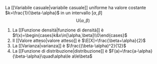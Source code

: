 La [[Variabile casuale|variabile casuale]] uniforme ha valore costante $k=\frac{1}{\beta-\alpha}$ in un intervallo $[\alpha,\beta]$
$$
\text{U}(\alpha,\beta)
$$
1. La [[Funzione densità|funzione di densità]] è $f(x)=\begin{cases}k&x\in[\alpha,\beta]\\0\end{cases}$
2. Il [[Valore atteso|valore atteso]] è $\E[X]=\frac{\beta+\alpha}{2}$
3. La [[Varianza|varianza]] è $\frac{(\beta-\alpha)^2}{12}$
4. La [[Funzione di distribuzione|distribuzione]] è $F(a)=\frac{a-\alpha}{\beta-\alpha}\quad\alpha\le a\le\beta$